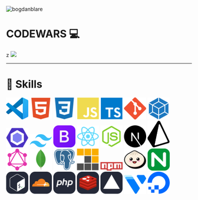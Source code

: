 <p align="left">
  <img src="https://komarev.com/ghpvc/?username=bogdanblare&label=Profile%20Views%20%F0%9F%9A%80&color=535353&style=flat" alt="bogdanblare" />
</p>

# CODEWARS 💻

z
<a href="https://www.codewars.com" target="_blank" rel="noreferrer">
<img src="https://www.codewars.com/users/bogdanblare/badges/large" />
</a>

---

# 🎯 Skills

<p align="left">
  <a href="https://code.visualstudio.com/" target="_blank" title="VSCode"><img src="https://raw.githubusercontent.com/bogdanblare/controllerhero/d6f4b2b4d472251f2691f73f362a257a064aa3b6/img/vscode.svg" width="60" alt="VSCode" /></a>
  <a href="https://developer.mozilla.org/en-US/docs/Glossary/HTML5" target="_blank" title="HTML5"><img src="https://raw.githubusercontent.com/bogdanblare/controllerhero/4737e2b8fd6e9447611ec7a4b161e865da983910/img/html5-colored.svg" width="60" alt="HTML5" /></a>
  <a href="https://www.w3.org/TR/CSS/#css" target="_blank" title="CSS3"><img src="https://raw.githubusercontent.com/bogdanblare/controllerhero/4737e2b8fd6e9447611ec7a4b161e865da983910/img/css3-colored.svg" width="60" alt="CSS3" /></a>
  <a href="https://developer.mozilla.org/en-US/docs/Web/JavaScript" target="_blank" title="JavaScript"><img src="https://raw.githubusercontent.com/bogdanblare/controllerhero/4737e2b8fd6e9447611ec7a4b161e865da983910/img/javascript-colored.svg" width="60" alt="JavaScript" /></a>
  <a href="https://www.typescriptlang.org/" target="_blank" title="TypeScript"><img src="https://raw.githubusercontent.com/bogdanblare/controllerhero/4737e2b8fd6e9447611ec7a4b161e865da983910/img/typescript-colored.svg" width="60" alt="TypeScript" /></a>
  <a href="https://git-scm.com/" target="_blank" title="Git"><img src="https://raw.githubusercontent.com/bogdanblare/controllerhero/4737e2b8fd6e9447611ec7a4b161e865da983910/img/git-colored.svg" width="60" alt="Git" /></a>
  <a href="https://webpack.js.org/" target="_blank" title="Webpack"><img src="https://raw.githubusercontent.com/bogdanblare/controllerhero/4737e2b8fd6e9447611ec7a4b161e865da983910/img/webpack-colored.svg" width="60" alt="Webpack" /></a>
  <a href="https://eslint.org/" target="_blank" title="ESLint"><img src="https://raw.githubusercontent.com/bogdanblare/controllerhero/d6f4b2b4d472251f2691f73f362a257a064aa3b6/img/eslint.svg" width="60" alt="ESLint" /></a>
  <a href="https://tailwindcss.com/" target="_blank" title="Tailwind CSS"><img src="https://raw.githubusercontent.com/bogdanblare/controllerhero/d6f4b2b4d472251f2691f73f362a257a064aa3b6/img/tailwind.svg" width="60" alt="TailwindCSS" /></a>
  <a href="https://getbootstrap.com/" target="_blank" title="Bootstrap"><img src="https://raw.githubusercontent.com/bogdanblare/controllerhero/5df3cdf29aac6a5ef34e60ae6d7afd998e24d0ac/img/Bootstrap.svg" width="60" alt="Bootstrap" /></a>
  <a href="https://reactjs.org/" target="_blank" title="React"><img src="https://raw.githubusercontent.com/bogdanblare/controllerhero/4737e2b8fd6e9447611ec7a4b161e865da983910/img/react-colored.svg" width="60" alt="React" /></a>
  <a href="https://nodejs.org/en/" target="_blank" title="Node.js"><img src="https://raw.githubusercontent.com/bogdanblare/controllerhero/4737e2b8fd6e9447611ec7a4b161e865da983910/img/nodejs-colored.svg" width="60" alt="NodeJS" /></a>
  <a href="https://nextjs.org/docs" target="_blank" title="Next.js"><img src="https://raw.githubusercontent.com/bogdanblare/controllerhero/4737e2b8fd6e9447611ec7a4b161e865da983910/img/nextjs-colored.svg" width="60" alt="NextJS" /></a>
  <a href="https://www.prisma.io/" target="_blank" title="Prisma"><img src="https://raw.githubusercontent.com/bogdanblare/controllerhero/81d3b87b946e8d0b3223df78dd5e8c06ec8965aa/img/prisma.svg" width="60" alt="Prisma" /></a>
  <a href="https://graphql.org/" target="_blank" title="GraphQL"><img src="https://raw.githubusercontent.com/bogdanblare/controllerhero/f303911acb114d4a3cdadb6959d183f413efa813/img/graphQL_Logo.svg" width="60" alt="GraphQL" /></a>
  <a href="https://www.mongodb.com/" target="_blank" title="MongoDB"><img src="https://raw.githubusercontent.com/bogdanblare/controllerhero/4737e2b8fd6e9447611ec7a4b161e865da983910/img/mongodb-colored.svg" width="60" alt="MongoDB" /></a>
  <a href="https://www.postgresql.org/" target="_blank" title="PostgreSQL"><img src="https://raw.githubusercontent.com/bogdanblare/controllerhero/4737e2b8fd6e9447611ec7a4b161e865da983910/img/postgresql-colored.svg" width="60" alt="PostgreSQL" /></a>
  <a href="https://pnpm.io/" target="_blank" title="PNPM"><img src="https://raw.githubusercontent.com/bogdanblare/controllerhero/1e611276bf34b398fb477a7ca00096cc1ac87129/img/pnpm.svg" width="60" alt="PNPM" /></a>
  <a href="https://www.npmjs.com/" target="_blank" title="NPM"><img src="https://raw.githubusercontent.com/bogdanblare/controllerhero/1e611276bf34b398fb477a7ca00096cc1ac87129/img/npm.svg" width="60" alt="NPM" /></a>
  <a href="https://bun.sh" target="_blank" title="Bun"><img src="https://raw.githubusercontent.com/bogdanblare/controllerhero/935f23854df91e8eeb8e265c4148f6b2a9a00887/img/bun.svg" width="60" alt="Bun" /></a>
  <a href="https://nginx.org/en/docs/" target="_blank" title="NGINX"><img src="https://raw.githubusercontent.com/bogdanblare/controllerhero/5df3cdf29aac6a5ef34e60ae6d7afd998e24d0ac/img/Nginx.svg" width="60" alt="NGINX" /></a>
  <a href="https://www.gnu.org/software/bash/manual/bash.html" target="_blank" title="Bash"><img src="https://raw.githubusercontent.com/bogdanblare/controllerhero/5df3cdf29aac6a5ef34e60ae6d7afd998e24d0ac/img/Bash-Dark.svg" width="60" alt="Bash" /></a>
  <a href="https://www.cloudflare.com/" target="_blank" title="Cloudflare"><img src="https://raw.githubusercontent.com/bogdanblare/controllerhero/5df3cdf29aac6a5ef34e60ae6d7afd998e24d0ac/img/Cloudflare-Dark.svg" width="60" alt="Cloudflare" /></a>
  <a href="https://www.php.net/docs.php" target="_blank" title="PHP"><img src="https://raw.githubusercontent.com/bogdanblare/controllerhero/5df3cdf29aac6a5ef34e60ae6d7afd998e24d0ac/img/PHP-Dark.svg" width="60" alt="PHP" /></a>
  <a href="https://redis.io/docs/install/install-stack/docker/" target="_blank" title="Redis"><img src="https://raw.githubusercontent.com/bogdanblare/controllerhero/5df3cdf29aac6a5ef34e60ae6d7afd998e24d0ac/img/Redis-Dark.svg" width="60" alt="Redis" /></a>
  <a href="https://vercel.com/" target="_blank" title="Vercel"><img src="https://raw.githubusercontent.com/bogdanblare/controllerhero/5df3cdf29aac6a5ef34e60ae6d7afd998e24d0ac/img/Vercel-Dark.svg" width="60" alt="Vercel" /></a>
  <a href="https://www.vultr.com/" target="_blank" title="Vultr"><img src="https://github.com/bogdanblare/controllerhero/blob/main/img/vultr.png" width="60" alt="Vultr" /></a>
  <a href="https://www.digitalocean.com/" target="_blank" title="DigitalOcean"><img src="https://github.com/bogdanblare/controllerhero/blob/main/img/DigitalOcean.png" width="60" alt="DigitalOcean" /></a>
</p>
